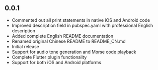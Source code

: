 ## 0.0.1

* Commented out all print statements in native iOS and Android code
* Improved description field in pubspec.yaml with professional English description
* Added complete English README documentation
* Renamed original Chinese README to README_CN.md
* Initial release
* Support for audio tone generation and Morse code playback
* Complete Flutter plugin functionality
* Support for both iOS and Android platforms